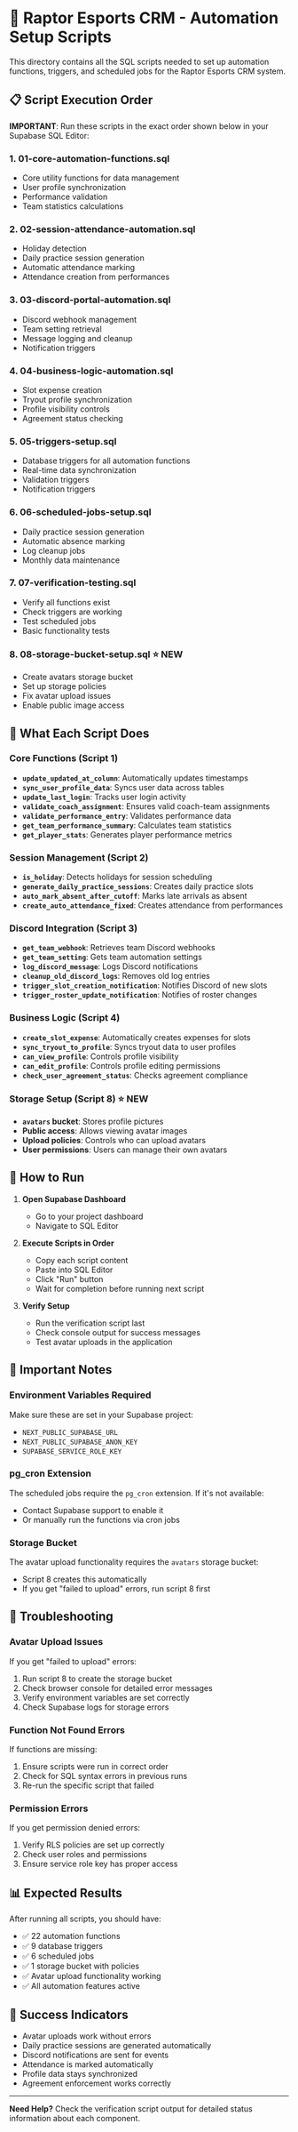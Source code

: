 # 🚀 Raptor Esports CRM - Automation Setup Scripts

This directory contains all the SQL scripts needed to set up automation functions, triggers, and scheduled jobs for the Raptor Esports CRM system.

## 📋 Script Execution Order

**IMPORTANT**: Run these scripts in the exact order shown below in your Supabase SQL Editor:

### 1. **01-core-automation-functions.sql**
- Core utility functions for data management
- User profile synchronization
- Performance validation
- Team statistics calculations

### 2. **02-session-attendance-automation.sql**
- Holiday detection
- Daily practice session generation
- Automatic attendance marking
- Attendance creation from performances

### 3. **03-discord-portal-automation.sql**
- Discord webhook management
- Team setting retrieval
- Message logging and cleanup
- Notification triggers

### 4. **04-business-logic-automation.sql**
- Slot expense creation
- Tryout profile synchronization
- Profile visibility controls
- Agreement status checking

### 5. **05-triggers-setup.sql**
- Database triggers for all automation functions
- Real-time data synchronization
- Validation triggers
- Notification triggers

### 6. **06-scheduled-jobs-setup.sql**
- Daily practice session generation
- Automatic absence marking
- Log cleanup jobs
- Monthly data maintenance

### 7. **07-verification-testing.sql**
- Verify all functions exist
- Check triggers are working
- Test scheduled jobs
- Basic functionality tests

### 8. **08-storage-bucket-setup.sql** ⭐ **NEW**
- Create avatars storage bucket
- Set up storage policies
- Fix avatar upload issues
- Enable public image access

## 🎯 What Each Script Does

### Core Functions (Script 1)
- **`update_updated_at_column`**: Automatically updates timestamps
- **`sync_user_profile_data`**: Syncs user data across tables
- **`update_last_login`**: Tracks user login activity
- **`validate_coach_assignment`**: Ensures valid coach-team assignments
- **`validate_performance_entry`**: Validates performance data
- **`get_team_performance_summary`**: Calculates team statistics
- **`get_player_stats`**: Generates player performance metrics

### Session Management (Script 2)
- **`is_holiday`**: Detects holidays for session scheduling
- **`generate_daily_practice_sessions`**: Creates daily practice slots
- **`auto_mark_absent_after_cutoff`**: Marks late arrivals as absent
- **`create_auto_attendance_fixed`**: Creates attendance from performances

### Discord Integration (Script 3)
- **`get_team_webhook`**: Retrieves team Discord webhooks
- **`get_team_setting`**: Gets team automation settings
- **`log_discord_message`**: Logs Discord notifications
- **`cleanup_old_discord_logs`**: Removes old log entries
- **`trigger_slot_creation_notification`**: Notifies Discord of new slots
- **`trigger_roster_update_notification`**: Notifies of roster changes

### Business Logic (Script 4)
- **`create_slot_expense`**: Automatically creates expenses for slots
- **`sync_tryout_to_profile`**: Syncs tryout data to user profiles
- **`can_view_profile`**: Controls profile visibility
- **`can_edit_profile`**: Controls profile editing permissions
- **`check_user_agreement_status`**: Checks agreement compliance

### Storage Setup (Script 8) ⭐ **NEW**
- **`avatars` bucket**: Stores profile pictures
- **Public access**: Allows viewing avatar images
- **Upload policies**: Controls who can upload avatars
- **User permissions**: Users can manage their own avatars

## 🔧 How to Run

1. **Open Supabase Dashboard**
   - Go to your project dashboard
   - Navigate to SQL Editor

2. **Execute Scripts in Order**
   - Copy each script content
   - Paste into SQL Editor
   - Click "Run" button
   - Wait for completion before running next script

3. **Verify Setup**
   - Run the verification script last
   - Check console output for success messages
   - Test avatar uploads in the application

## 🚨 Important Notes

### Environment Variables Required
Make sure these are set in your Supabase project:
- `NEXT_PUBLIC_SUPABASE_URL`
- `NEXT_PUBLIC_SUPABASE_ANON_KEY`
- `SUPABASE_SERVICE_ROLE_KEY`

### pg_cron Extension
The scheduled jobs require the `pg_cron` extension. If it's not available:
- Contact Supabase support to enable it
- Or manually run the functions via cron jobs

### Storage Bucket
The avatar upload functionality requires the `avatars` storage bucket:
- Script 8 creates this automatically
- If you get "failed to upload" errors, run script 8 first

## 🐛 Troubleshooting

### Avatar Upload Issues
If you get "failed to upload" errors:
1. Run script 8 to create the storage bucket
2. Check browser console for detailed error messages
3. Verify environment variables are set correctly
4. Check Supabase logs for storage errors

### Function Not Found Errors
If functions are missing:
1. Ensure scripts were run in correct order
2. Check for SQL syntax errors in previous runs
3. Re-run the specific script that failed

### Permission Errors
If you get permission denied errors:
1. Verify RLS policies are set up correctly
2. Check user roles and permissions
3. Ensure service role key has proper access

## 📊 Expected Results

After running all scripts, you should have:
- ✅ 22 automation functions
- ✅ 9 database triggers
- ✅ 6 scheduled jobs
- ✅ 1 storage bucket with policies
- ✅ Avatar upload functionality working
- ✅ All automation features active

## 🎉 Success Indicators

- Avatar uploads work without errors
- Daily practice sessions are generated automatically
- Discord notifications are sent for events
- Attendance is marked automatically
- Profile data stays synchronized
- Agreement enforcement works correctly

---

**Need Help?** Check the verification script output for detailed status information about each component.